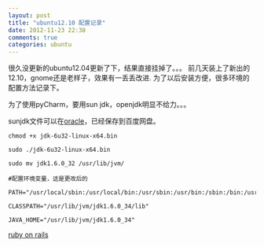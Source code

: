 ```yaml
---
layout: post
title: "ubuntu12.10 配置记录"
date: 2012-11-23 22:38
comments: true
categories: ubuntu
---
```

很久没更新的ubuntu12.04更新了下，结果直接挂掉了。。。
前几天装上了新出的12.10，gnome还是老样子，效果有一丢丢改进.
为了以后安装方便，很多环境的配置方法记录下。

为了使用pyCharm，要用sun jdk，openjdk明显不给力。。。

sunjdk文件可以在[oracle](http://www.oracle.com/technetwork/java/javase/downloads/jdk7u9-downloads-1859576.html)，已经保存到百度网盘。

	chmod +x jdk-6u32-linux-x64.bin

	sudo ./jdk-6u32-linux-x64.bin

	sudo mv jdk1.6.0_32 /usr/lib/jvm/

	#配置环境变量，这是更改后的

	PATH="/usr/local/sbin:/usr/local/bin:/usr/sbin:/usr/bin:/sbin:/bin:/usr/games:/usr/local/games:/usr/local/jvm/jdk1.6.0_34/bin" 
	     
	CLASSPATH="/usr/lib/jvm/jdk1.6.0_34/lib"
	 
	JAVA_HOME="/usr/lib/jvm/jdk1.6.0_34"


<!--more-->
[ruby on rails](http://ruby-china.org/wiki/install_ruby_guide)

